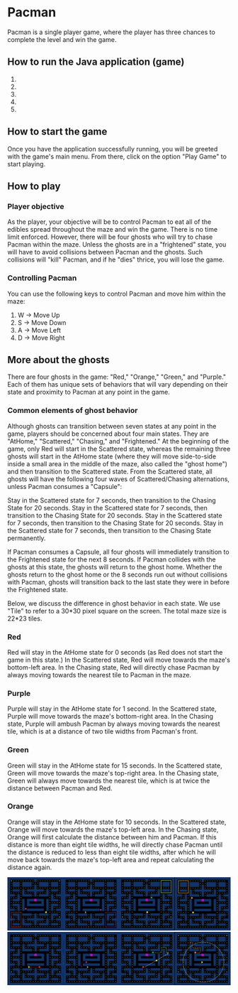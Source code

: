 # Pacman

Pacman is a single player game, where the player has three chances to complete the level and win the game.  


## How to run the Java application (game)
1. 
2.
3.
4.
5.


## How to start the game

Once you have the application successfully running, you will be greeted with the game's main menu. From there, click on the option "Play Game" to start playing.


## How to play

### Player objective

As the player, your objective will be to control Pacman to eat all of the edibles spread throughout the maze and win the game. There is no time limit enforced.
However, there will be four ghosts who will try to chase Pacman within the maze. Unless the ghosts are in a "frightened" state, you will have to avoid collisions between Pacman and the ghosts. Such collisions will "kill" Pacman, and if he "dies" thrice, you will lose the game. 

### Controlling Pacman

You can use the following keys to control Pacman and move him within the maze:

1. W -> Move Up
2. S -> Move Down
3. A -> Move Left
4. D -> Move Right


## More about the ghosts

There are four ghosts in the game: "Red," "Orange," "Green," and "Purple." Each of them has unique sets of behaviors that will vary depending on their state and proximity to Pacman at any point in the game.

### Common elements of ghost behavior

Although ghosts can transition between seven states at any point in the game, players should be concerned about four main states. They are "AtHome," "Scattered," "Chasing," and "Frightened." At the beginning of the game, only Red will start in the Scattered state, whereas the remaining three ghosts will start in the AtHome state (where they will move side-to-side inside a small area in the middle of the maze, also called the "ghost home") and then transition to the Scattered state. From the Scattered state, all ghosts will have the following four waves of Scattered/Chasing alternations, unless Pacman consumes a "Capsule":

Stay in the Scattered state for 7 seconds, then transition to the Chasing State for 20 seconds.
Stay in the Scattered state for 7 seconds, then transition to the Chasing State for 20 seconds.
Stay in the Scattered state for 7 seconds, then transition to the Chasing State for 20 seconds.
Stay in the Scattered state for 7 seconds, then transition to the Chasing State permanently.

If Pacman consumes a Capsule, all four ghosts will immediately transition to the Frightened state for the next 8 seconds. If Pacman collides with the ghosts at this state, the ghosts will return to the ghost home. Whether the ghosts return to the ghost home or the 8 seconds run out without collisions with Pacman, ghosts will transition back to the last state they were in before the Frightened state. 

Below, we discuss the difference in ghost behavior in each state. We use "Tile" to refer to a 30\*30 pixel square on the screen. The total maze size is 22\*23 tiles. 

### Red

Red will stay in the AtHome state for 0 seconds (as Red does not start the game in this state.) 
In the Scattered state, Red will move towards the maze's bottom-left area. 
In the Chasing state, Red will directly chase Pacman by always moving towards the nearest tile to Pacman in the maze. 

### Purple

Purple will stay in the AtHome state for 1 second.
In the Scattered state, Purple will move towards the maze's bottom-right area. 
In the Chasing state, Purple will ambush Pacman by always moving towards the nearest tile, which is at a distance of two tile widths from Pacman's front. 

### Green

Green will stay in the AtHome state for 15 seconds. 
In the Scattered state, Green will move towards the maze's top-right area. 
In the Chasing state, Green will always move towards the nearest tile, which is at twice the distance between Pacman and Red.

### Orange

Orange will stay in the AtHome state for 10 seconds. 
In the Scattered state, Orange will move towards the maze's top-left area. 
In the Chasing state, Orange will first calculate the distance between him and Pacman. If this distance is more than eight tile widths, he will directly chase Pacman until the distance is reduced to less than eight tile widths, after which he will move back towards the maze's top-left area and repeat calculating the distance again. 

![](images/ghostsScattered.jpg)
![](images/ghostsChase.jpg)
